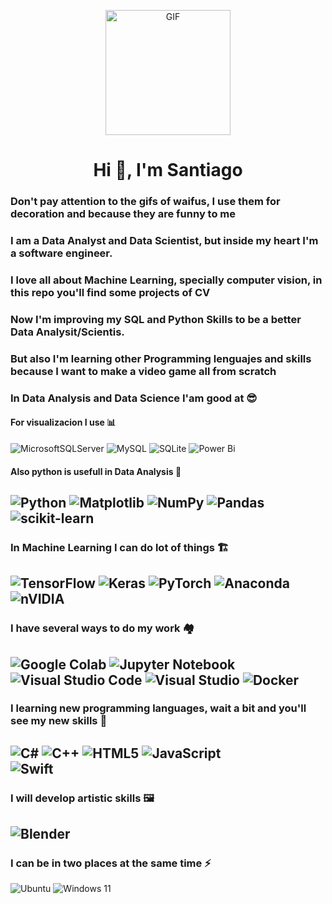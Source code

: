 <p align="center">
  <img alt="GIF" src="https://github.com/user-attachments/assets/006ee6d2-95cc-499a-8c01-d09dbb45f40c" width="200">
</p>



<h1 align="center">Hi 👋, I'm Santiago </h1>
<h3 align="text-align: justify">Don't pay attention to the gifs of waifus, I use them for decoration and because they are funny to me</h3>
<h3 align="center: justify">I am a Data Analyst and Data Scientist, but inside my heart I'm a software engineer.</h3>
<h3 align="center: justify">I love all about Machine Learning, specially computer vision, in this repo you'll find some projects of CV</h3>
<h3 align="center: justify">Now I'm improving my SQL and Python Skills to be a better Data Analysit/Scientis.</h3>
<h3 align="center: justify">But also I'm learning other Programming lenguajes and skills because I want to make a video game all from scratch</h3>

### In Data Analysis and Data Science I'am good at 😎
#### For visualizacion I use 📊
![MicrosoftSQLServer](https://img.shields.io/badge/Microsoft%20SQL%20Server-CC2927?style=for-the-badge&logo=microsoft%20sql%20server&logoColor=white)
![MySQL](https://img.shields.io/badge/mysql-4479A1.svg?style=for-the-badge&logo=mysql&logoColor=white)
![SQLite](https://img.shields.io/badge/sqlite-%2307405e.svg?style=for-the-badge&logo=sqlite&logoColor=white)
![Power Bi](https://img.shields.io/badge/power_bi-F2C811?style=for-the-badge&logo=powerbi&logoColor=black)
#### Also python is usefull in Data Analysis 🐍
![Python](https://img.shields.io/badge/python-3670A0?style=for-the-badge&logo=python&logoColor=ffdd54)
![Matplotlib](https://img.shields.io/badge/Matplotlib-%23ffffff.svg?style=for-the-badge&logo=Matplotlib&logoColor=black)
![NumPy](https://img.shields.io/badge/numpy-%23013243.svg?style=for-the-badge&logo=numpy&logoColor=white)
![Pandas](https://img.shields.io/badge/pandas-%23150458.svg?style=for-the-badge&logo=pandas&logoColor=white)
![scikit-learn](https://img.shields.io/badge/scikit--learn-%23F7931E.svg?style=for-the-badge&logo=scikit-learn&logoColor=white)
-----------

### In Machine Learning I can do lot of things 🏗️
![TensorFlow](https://img.shields.io/badge/TensorFlow-%23FF6F00.svg?style=for-the-badge&logo=TensorFlow&logoColor=white)
![Keras](https://img.shields.io/badge/Keras-%23D00000.svg?style=for-the-badge&logo=Keras&logoColor=white) 
![PyTorch](https://img.shields.io/badge/PyTorch-%23EE4C2C.svg?style=for-the-badge&logo=PyTorch&logoColor=white)
![Anaconda](https://img.shields.io/badge/Anaconda-%2344A833.svg?style=for-the-badge&logo=anaconda&logoColor=white)
![nVIDIA](https://img.shields.io/badge/cuda-000000.svg?style=for-the-badge&logo=nVIDIA&logoColor=green)
----------- 
### I have several ways to do my work 🏘️
![Google Colab](https://img.shields.io/badge/Google%20Colab-%23F9A825.svg?style=for-the-badge&logo=googlecolab&logoColor=white)
![Jupyter Notebook](https://img.shields.io/badge/jupyter-%23FA0F00.svg?style=for-the-badge&logo=jupyter&logoColor=white)
![Visual Studio Code](https://img.shields.io/badge/Visual%20Studio%20Code-0078d7.svg?style=for-the-badge&logo=visual-studio-code&logoColor=white)
![Visual Studio](https://img.shields.io/badge/Visual%20Studio-5C2D91.svg?style=for-the-badge&logo=visual-studio&logoColor=white)
![Docker](https://img.shields.io/badge/docker-%230db7ed.svg?style=for-the-badge&logo=docker&logoColor=white)
-----------
### I learning new programming languages, wait a bit and you'll see my new skills 🦾
![C#](https://img.shields.io/badge/c%23-%23239120.svg?style=for-the-badge&logo=csharp&logoColor=white)
![C++](https://img.shields.io/badge/c++-%2300599C.svg?style=for-the-badge&logo=c%2B%2B&logoColor=white)
![HTML5](https://img.shields.io/badge/html5-%23E34F26.svg?style=for-the-badge&logo=html5&logoColor=white)
![JavaScript](https://img.shields.io/badge/javascript-%23323330.svg?style=for-the-badge&logo=javascript&logoColor=%23F7DF1E)   
![Swift](https://img.shields.io/badge/swift-F54A2A?style=for-the-badge&logo=swift&logoColor=white)
---------
### I will develop artistic skills 🖼️
![Blender](https://img.shields.io/badge/blender-%23F5792A.svg?style=for-the-badge&logo=blender&logoColor=white)
---------
### I can be in two places at the same time ⚡️ 	
![Ubuntu](https://img.shields.io/badge/Ubuntu-E95420?style=for-the-badge&logo=ubuntu&logoColor=white)
![Windows 11](https://img.shields.io/badge/Windows%2011-%230079d5.svg?style=for-the-badge&logo=Windows%2011&logoColor=white)
  
  








